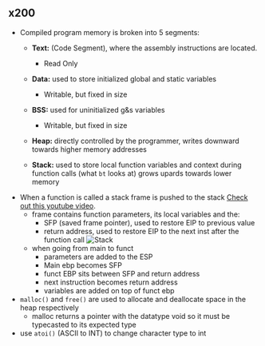 ## x200
- Compiled program memory is broken into 5 segments:
    - **Text:** (Code Segment), where the assembly instructions are located. 
        - Read Only

    - **Data:** used to store initialized global and static variables
        - Writable, but fixed in size
    - **BSS:**  used for uninitialized g&s variables
        - Writable, but fixed in size
    - **Heap:** directly controlled by the programmer, writes downward towards higher memory addresses
    - **Stack:** used to store local function variables and context during function calls (what ```bt``` looks at) grows upards towards lower memory
- When a function is called a stack frame is pushed to the stack [Check out this youtube video](https://www.youtube.com/watch?v=vcfQVwtoyHY&list=PL_9C1QR5FDr2GZVhwajY_uWUPzkzCPMeK). 
    - frame contains function parameters, its local variables and the: 
        - SFP (saved frame pointer), used to restore EIP to previous value
        - return address, used to restore EIP to the next inst after the function call
![Stack](https://learning.oreilly.com/api/v2/epubs/urn:orm:book:9781593271442/files/httpatomoreillycomsourcenostarchimages254229.png.jpg)
    - when going from main to funct
        - parameters are added to the ESP
        - Main ebp becomes SFP
        - funct EBP sits between SFP and return address
        - next instruction becomes return address
        - variables are added on top of funct ebp 
- ```malloc()``` and ```free()``` are used to allocate and deallocate space in the heap respectively
    - malloc returns a pointer with the datatype void so it must be typecasted to its expected type
- use ```atoi()``` (ASCII to INT) to change character type to int

    